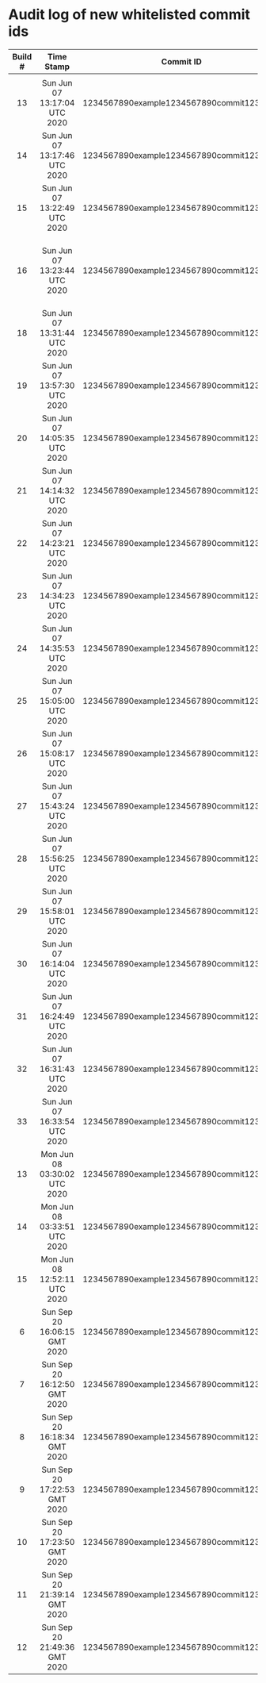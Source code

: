 # Audit log of new whitelisted commit ids

| Build # | Time Stamp | Commit ID | Reason | Requester |
|:-------:|:----------:|:---------:|:-------|:----------|
|  |  |  |  |  |
| 13 | Sun Jun 07 13:17:04 UTC 2020 | 1234567890example1234567890commit1234567 | False Positive | SagarVS |
| 14 | Sun Jun 07 13:17:46 UTC 2020 | 1234567890example1234567890commit1234567 | False Positive | SagarVS |
| 15 | Sun Jun 07 13:22:49 UTC 2020 | 1234567890example1234567890commit1234567 | Fixed | SagarVS |
| 16 | Sun Jun 07 13:23:44 UTC 2020 | 1234567890example1234567890commit1234567 | I acknowledge its True Positive, it will be remediated soon | SagarVS |
| 18 | Sun Jun 07 13:31:44 UTC 2020 | 1234567890example1234567890commit1234567 | False Positive | SagarVS |
| 19 | Sun Jun 07 13:57:30 UTC 2020 | 1234567890example1234567890commit1234567 | False Positive | SagarVS |
| 20 | Sun Jun 07 14:05:35 UTC 2020 | 1234567890example1234567890commit1234567 | False Positive | SagarVS |
| 21 | Sun Jun 07 14:14:32 UTC 2020 | 1234567890example1234567890commit1234567 | False Positive | SagarVS |
| 22 | Sun Jun 07 14:23:21 UTC 2020 | 1234567890example1234567890commit1234567 | False Positive | SagarVS |
| 23 | Sun Jun 07 14:34:23 UTC 2020 | 1234567890example1234567890commit1234567 | False Positive | SagarVS |
| 24 | Sun Jun 07 14:35:53 UTC 2020 | 1234567890example1234567890commit1234567 | False Positive | SagarVS |
| 25 | Sun Jun 07 15:05:00 UTC 2020 | 1234567890example1234567890commit1234567 | False Positive | SagarVS |
| 26 | Sun Jun 07 15:08:17 UTC 2020 | 1234567890example1234567890commit1234567 | False Positive | SagarVS |
| 27 | Sun Jun 07 15:43:24 UTC 2020 | 1234567890example1234567890commit1234567 | False Positive | SagarVS |
| 28 | Sun Jun 07 15:56:25 UTC 2020 | 1234567890example1234567890commit1234567 | False Positive | SagarVS |
| 29 | Sun Jun 07 15:58:01 UTC 2020 | 1234567890example1234567890commit1234567 | False Positive | SagarVS |
| 30 | Sun Jun 07 16:14:04 UTC 2020 | 1234567890example1234567890commit1234567 | Fixed | SagarVS |
| 31 | Sun Jun 07 16:24:49 UTC 2020 | 1234567890example1234567890commit1234567 | False Positive | SagarVS |
| 32 | Sun Jun 07 16:31:43 UTC 2020 | 1234567890example1234567890commit1234567 | Fixed | SagarVS |
| 33 | Sun Jun 07 16:33:54 UTC 2020 | 1234567890example1234567890commit1234567 | Fixed | SagarVS |
| 13 | Mon Jun 08 03:30:02 UTC 2020 | 1234567890example1234567890commit1234567 | False Positive | SagarVS |
| 14 | Mon Jun 08 03:33:51 UTC 2020 | 1234567890example1234567890commit1234567 | False Positive | SagarVS |
| 15 | Mon Jun 08 12:52:11 UTC 2020 | 1234567890example1234567890commit1234561 | Fixed | SagarVS |
| 6 | Sun Sep 20 16:06:15 GMT 2020 | 1234567890example1234567890commit1234567 | False Positive | Sagar V S |
| 7 | Sun Sep 20 16:12:50 GMT 2020 | 1234567890example1234567890commit1234567 | False Positive | Sagar V S |
| 8 | Sun Sep 20 16:18:34 GMT 2020 | 1234567890example1234567890commit1234567 | False Positive | Sagar V S |
| 9 | Sun Sep 20 17:22:53 GMT 2020 | 1234567890example1234567890commit1234567 | False Positive | Sagar V S |
| 10 | Sun Sep 20 17:23:50 GMT 2020 | 1234567890example1234567890commit1234567 | False Positive | Sagar V S |
| 11 | Sun Sep 20 21:39:14 GMT 2020 | 1234567890example1234567890commit1234567 | False Positive | Sagar V S |
| 12 | Sun Sep 20 21:49:36 GMT 2020 | 1234567890example1234567890commit1234567 | False Positive | Sagar V S |
